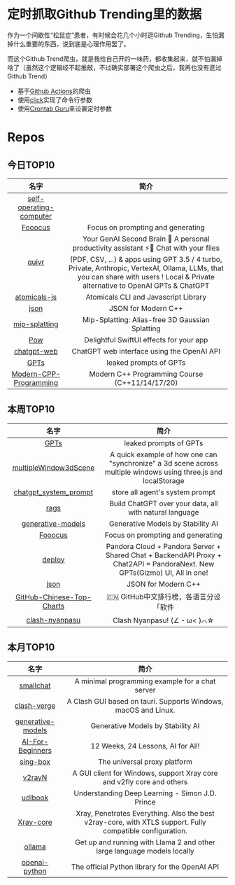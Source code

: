 # 定时抓取Github Trending里的数据

作为一个间歇性“松鼠症”患者，有时候会花几个小时逛Github Trending，生怕漏掉什么重要的东西，说到底是心理作用罢了。

而这个Github Trend爬虫，就是我给自己开的一味药，都收集起来，就不怕漏掉啥了（虽然这个逻辑经不起推敲，不过确实部署这个爬虫之后，我再也没有逛过Github Trend）

* 基于[Github Actions](https://docs.github.com/en/actions)的爬虫
* 使用[click](https://github.com/pallets/click)实现了命令行参数
* 使用[Crontab Guru](https://crontab.guru/)来设置定时参数

# Repos
## 今日TOP10 
<!-- START OF DAILY_TOP10_REPOS -->
| 名字 | 简介 |
| :----: | :----: |
| [self-operating-computer](https://github.com/OthersideAI/self-operating-computer) |  |
| [Fooocus](https://github.com/lllyasviel/Fooocus) | Focus on prompting and generating |
| [quivr](https://github.com/StanGirard/quivr) | Your GenAI Second Brain 🧠 A personal productivity assistant ⚡️🤖 Chat with your files (PDF, CSV, ...) & apps using GPT 3.5 / 4 turbo, Private, Anthropic, VertexAI, Ollama, LLMs, that you can share with users ! Local & Private alternative to OpenAI GPTs & ChatGPT |
| [atomicals-js](https://github.com/atomicals/atomicals-js) | Atomicals CLI and Javascript Library |
| [json](https://github.com/nlohmann/json) | JSON for Modern C++ |
| [mip-splatting](https://github.com/autonomousvision/mip-splatting) | Mip-Splatting: Alias-free 3D Gaussian Splatting |
| [Pow](https://github.com/EmergeTools/Pow) | Delightful SwiftUI effects for your app |
| [chatgpt-web](https://github.com/Niek/chatgpt-web) | ChatGPT web interface using the OpenAI API |
| [GPTs](https://github.com/linexjlin/GPTs) | leaked prompts of GPTs |
| [Modern-CPP-Programming](https://github.com/federico-busato/Modern-CPP-Programming) | Modern C++ Programming Course (C++11/14/17/20) |
<!-- END OF DAILY_TOP10_REPOS -->

## 本周TOP10
<!-- START OF WEEKLY_TOP10_REPOS -->
| 名字 | 简介 |
| :----: | :----: |
| [GPTs](https://github.com/linexjlin/GPTs) | leaked prompts of GPTs |
| [multipleWindow3dScene](https://github.com/bgstaal/multipleWindow3dScene) | A quick example of how one can "synchronize" a 3d scene across multiple windows using three.js and localStorage |
| [chatgpt_system_prompt](https://github.com/LouisShark/chatgpt_system_prompt) | store all agent's system prompt |
| [rags](https://github.com/run-llama/rags) | Build ChatGPT over your data, all with natural language |
| [generative-models](https://github.com/Stability-AI/generative-models) | Generative Models by Stability AI |
| [Fooocus](https://github.com/lllyasviel/Fooocus) | Focus on prompting and generating |
| [deploy](https://github.com/pandora-next/deploy) | Pandora Cloud + Pandora Server + Shared Chat + BackendAPI Proxy + Chat2API = PandoraNext. New GPTs(Gizmo) UI, All in one! |
| [json](https://github.com/nlohmann/json) | JSON for Modern C++ |
| [GitHub-Chinese-Top-Charts](https://github.com/GrowingGit/GitHub-Chinese-Top-Charts) | 🇨🇳 GitHub中文排行榜，各语言分设「软件 | 资料」榜单，精准定位中文好项目。各取所需，高效学习。 |
| [clash-nyanpasu](https://github.com/keiko233/clash-nyanpasu) | Clash Nyanpasu! (∠・ω< )⌒☆​ |
<!-- END OF WEEKLY_TOP10_REPOS -->

## 本月TOP10
<!-- START OF MONTHLY_TOP10_REPOS -->
| 名字 | 简介 |
| :----: | :----: |
| [smallchat](https://github.com/antirez/smallchat) | A minimal programming example for a chat server |
| [clash-verge](https://github.com/zzzgydi/clash-verge) | A Clash GUI based on tauri. Supports Windows, macOS and Linux. |
| [generative-models](https://github.com/Stability-AI/generative-models) | Generative Models by Stability AI |
| [AI-For-Beginners](https://github.com/microsoft/AI-For-Beginners) | 12 Weeks, 24 Lessons, AI for All! |
| [sing-box](https://github.com/SagerNet/sing-box) | The universal proxy platform |
| [v2rayN](https://github.com/2dust/v2rayN) | A GUI client for Windows, support Xray core and v2fly core and others |
| [udlbook](https://github.com/udlbook/udlbook) | Understanding Deep Learning - Simon J.D. Prince |
| [Xray-core](https://github.com/XTLS/Xray-core) | Xray, Penetrates Everything. Also the best v2ray-core, with XTLS support. Fully compatible configuration. |
| [ollama](https://github.com/jmorganca/ollama) | Get up and running with Llama 2 and other large language models locally |
| [openai-python](https://github.com/openai/openai-python) | The official Python library for the OpenAI API |
<!-- END OF MONTHLY_TOP10_REPOS -->

